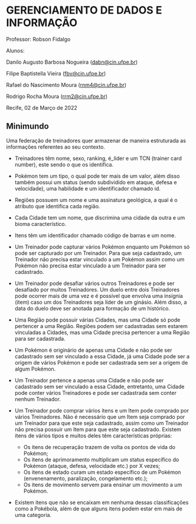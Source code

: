 # GERENCIAMENTO DE DADOS E INFORMAÇÃO

Professor: Robson Fidalgo

Alunos: 

Danilo Augusto Barbosa Nogueira (dabn@cin.ufpe.br)

Filipe Baptistella Vieira (fbv@cin.ufpe.br)

Rafael do Nascimento Moura (rnm4@cin.ufpe.br)

Rodrigo Rocha Moura (rrm2@cin.ufpe.br)

Recife, 02 de Março de 2022

## Minimundo

Uma federação de treinadores quer armazenar de maneira estruturada as informações referentes ao seu contexto.

* Treinadores têm nome, sexo, ranking, é_líder e um TCN (trainer card number), este sendo o que os identifica.

* Pokémon tem um tipo, o qual pode ter mais de um valor, além disso também possui um status (sendo subdividido em ataque, defesa e velocidade), uma habilidade e um identificador chamado id.

* Regiões possuem um nome e uma assinatura geológica, a qual é o atributo que identifica cada região.

*	Cada Cidade tem um nome, que discrimina uma cidade da outra e um bioma característico.

*	Itens têm um identificador chamado código de barras e um nome.

*	Um Treinador pode capturar vários Pokémon enquanto um Pokémon só pode ser capturado por um Treinador. Para que seja cadastrado, um Treinador não precisa estar vinculado a um Pokémon assim como um Pokémon não precisa estar vinculado a um Treinador para ser cadastrado.

*	Um Treinador pode desafiar vários outros Treinadores e pode ser desafiado por muitos Treinadores. Um duelo entre dois Treinadores pode ocorrer mais de uma vez e é possível que envolva uma insígnia (item) caso um dos Treinadores seja líder de um ginásio. Além disso, a data do duelo deve ser anotada para formação de um histórico.

*	Uma Região pode possuir várias Cidades, mas uma Cidade só pode pertencer a uma Região. Regiões podem ser cadastradas sem estarem vinculadas a Cidades, mas uma Cidade precisa pertencer a uma Região para ser cadastrada.

*	Um Pokémon é originário de apenas uma Cidade e não pode ser cadastrado sem ser vinculado a essa Cidade, já uma Cidade pode ser a origem de vários Pokémon e pode ser cadastrada sem ser a origem de algum Pokémon.

*	Um Treinador pertence a apenas uma Cidade e não pode ser cadastrado sem ser vinculado a essa Cidade, entretanto, uma Cidade pode conter vários Treinadores e pode ser cadastrada sem conter nenhum Treinador.

*	Um Treinador pode comprar vários itens e um Item pode comprado por vários Treinadores. Não é necessário que um Item seja comprado por um Treinador para que este seja cadastrado, assim como um Treinador não precisa possuir um Item para que este seja cadastrado. Existem itens de vários tipos e muitos deles têm características próprias:
    - Os itens de recuperação trazem de volta os pontos de vida do Pokémon; 
    -	Os itens de aprimoramento multiplicam um status específico do Pokémon (ataque, defesa, velocidade etc.) por X vezes; 
    -	Os itens de estado curam um estado específico de um Pokémon (envenenamento, paralização, congelamento etc.); 
    -	Os itens de movimento servem para ensinar um movimento a um Pokémon. 
*	Existem itens que não se encaixam em nenhuma dessas classificações como a Pokébola, além de que alguns itens podem estar em mais de uma categoria.
